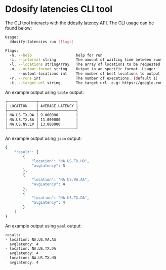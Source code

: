 # Ddosify latencies CLI tool

The CLI tool interacts with the [ddosify latency API](https://docs.ddosify.com/cloud/api/latency-testing-api). The CLI usage can be found below:

~~~sh
Usage:
  ddosify-latencies run [flags]

Flags:
  -h, --help                    help for run
  -i, --interval string         The amount of waiting time between runs. (default "1m")
  -l, --locations stringArray   The array of locations to be requested. e.g: NA.US.*,NA.EU.* (default [EU.ES.*])
  -o, --output-format string    Output in an specific format. Usage: '-o [ table | yaml | json ]' (default "table")
      --output-locations int    The number of best locations to output. (default 1)
  -r, --runs int                The number of executions. (default 1)
  -t, --target-url string       The target url. e.g: https://google.com
~~~

An example output using `table` output:

~~~sh
┌─────────────┬─────────────────┐
│ LOCATION    │ AVERAGE LATENCY │
├─────────────┼─────────────────┤
│ NA.US.TX.DA │ 9.000000        │
│ NA.US.TX.SA │ 11.000000       │
│ NA.US.NV.LV │ 13.000000       │
└─────────────┴─────────────────┘
~~~

An example output using `json` output:

~~~sh
{
    "result": [
        {
            "location": "NA.US.TX.HO",
            "avgLatency": 3
        },
        {
            "location": "NA.US.VA.AS",
            "avgLatency": 4
        },
        {
            "location": "NA.US.TX.DA",
            "avgLatency": 4
        }
    ]
}
~~~

An example output using `yaml` output:

~~~sh
result:
- location: NA.US.VA.AS
  avglatency: 4
- location: NA.US.TX.DA
  avglatency: 4
- location: NA.US.TX.HO
  avglatency: 4
~~~